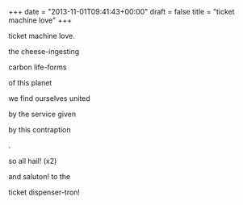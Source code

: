 +++
date = "2013-11-01T09:41:43+00:00"
draft = false
title = "ticket machine love"
+++
<p>ticket machine love.</p>
<p>the cheese-ingesting</p>
<p>carbon life-forms</p>
<p>of this planet</p>
<p>we find ourselves united</p>
<p>by the service given</p>
<p>by this contraption</p>
<p>.</p>
<p>so all hail! (x2)</p>
<p>and saluton! to the</p>
<p>ticket dispenser-tron!</p>
<p></p>
<p></p>
